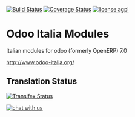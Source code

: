 [![Build Status](https://travis-ci.org/zeroincombenze/l10n-italy.svg?branch=7.0)](https://travis-ci.org/zeroincombenze/l10n-italy)
[![Coverage Status](https://coveralls.io/repos/github/zeroincombenze/l10n-italy/badge.svg?branch=7.0)](https://coveralls.io/github/zeroincombenze/l10n-italy?branch=7.0)
[![license agpl](https://img.shields.io/badge/licence-AGPL--3-green.svg)](http://www.gnu.org/licenses/agpl-3.0.html)


Odoo Italia Modules
===================

Italian modules for odoo (formerly OpenERP) 7.0

http://www.odoo-italia.org/

Translation Status
------------------
[![Transifex Status](https://www.transifex.com/projects/p/OCA-l10n-italy-7-0/chart/image_png)](https://www.transifex.com/projects/p/OCA-l10n-italy-7-0)

[![chat with us](http://www.shs-av.com/wp-content/chat_with_us.png)](https://www.zeroincombenze.it/chi-siamo/contatti/)
